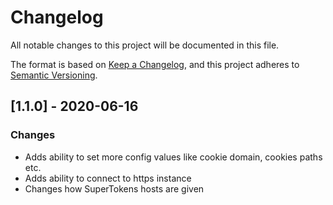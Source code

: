 # Changelog
All notable changes to this project will be documented in this file.

The format is based on [Keep a Changelog](https://keepachangelog.com/en/1.0.0/),
and this project adheres to [Semantic Versioning](https://semver.org/spec/v2.0.0.html).

## [1.1.0] - 2020-06-16
### Changes
- Adds ability to set more config values like cookie domain, cookies paths etc.
- Adds ability to connect to https instance
- Changes how SuperTokens hosts are given